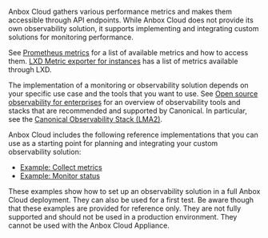 Anbox Cloud gathers various performance metrics and makes them accessible through API endpoints. While Anbox Cloud does not provide its own observability solution, it supports implementing and integrating custom solutions for monitoring performance.

See [Prometheus metrics](https://discourse.ubuntu.com/t/prometheus-metrics/19521) for a list of available metrics and how to access them. [LXD Metric exporter for instances](https://discuss.linuxcontainers.org/t/lxd-metric-exporter-for-instances/11735) has a list of metrics available through LXD.

The implementation of a monitoring or observability solution depends on your specific use case and the tools that you want to use. See [Open source observability for enterprises](https://ubuntu.com/observability) for an overview of observability tools and stacks that are recommended and supported by Canonical. In particular, see the [Canonical Observability Stack (LMA2)](https://juju.is/docs/lma2).

Anbox Cloud includes the following reference implementations that you can use as a starting point for planning and integrating your custom observability solution:

- [Example: Collect metrics](https://discourse.ubuntu.com/t/monitoring-grafana/17787)
- [Example: Monitor status](https://discourse.ubuntu.com/t/monitoring-nagios/17788)

These examples show how to set up an observability solution in a full Anbox Cloud deployment. They can also be used for a first test. Be aware though that these examples are provided for reference only. They are not fully supported and should not be used in a production environment. They cannot be used with the Anbox Cloud Appliance.
